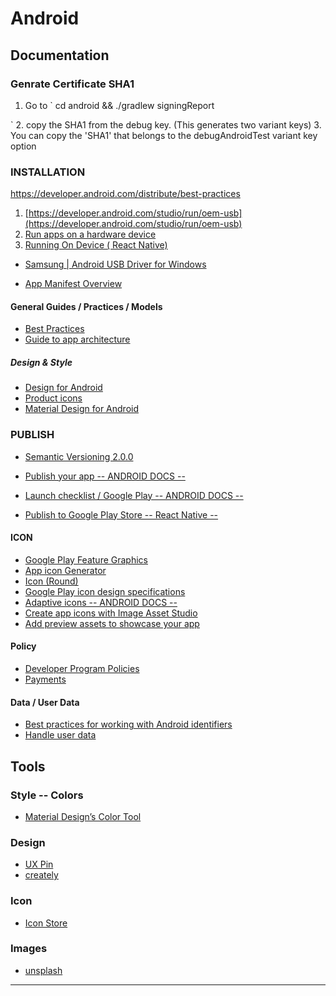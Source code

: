 Android
=======================


Documentation
--------------

### Genrate Certificate SHA1

1. Go to
`
cd android && ./gradlew signingReport

`
2. copy the SHA1 from the debug key. (This generates two variant keys)
3. You can copy the 'SHA1' that belongs to the debugAndroidTest variant key option


### INSTALLATION
https://developer.android.com/distribute/best-practices
1. [https://developer.android.com/studio/run/oem-usb](https://developer.android.com/studio/run/oem-usb)
2. [Run apps on a hardware device](https://developer.android.com/studio/run/device#setting-up)
3. [Running On Device ( React Native)](https://reactnative.dev/docs/running-on-device)

- [Samsung | Android USB Driver for Windows](https://developer.samsung.com/mobile/android-usb-driver.html)


- [App Manifest Overview](https://developer.android.com/guide/topics/manifest/manifest-intro)


#### General Guides / Practices / Models

- [Best Practices](https://developer.android.com/distribute/best-practices)
- [Guide to app architecture](https://developer.android.com/jetpack/guide)


##### Design & Style

- [Design for Android](https://developer.android.com/design)
- [Product icons](https://material.io/design/iconography/product-icons.html#design-principles)
- [Material Design for Android](https://developer.android.com/guide/topics/ui/look-and-feel)


### PUBLISH

- [Semantic Versioning 2.0.0](https://semver.org)

- [Publish your app  -- ANDROID DOCS --](https://developer.android.com/studio/publish)
- [Launch checklist / Google Play  -- ANDROID DOCS --](https://developer.android.com/distribute/best-practices/launch/launch-checklist)
- [Publish to Google Play Store -- React Native -- ](https://reactnative.dev/docs/signed-apk-android)

#### ICON

- [Google Play Feature Graphics](https://hotpot.ai/templates/google-play-feature-graphic)
- [App icon Generator](https://appicon.co)
- [Icon (Round)](https://jgilfelt.github.io/AndroidAssetStudio/icons-launcher.html#foreground.space.trim=1&foreground.space.pad=0.5&foreColor=E8EAF6%2C0&crop=1&backgroundShape=circle&backColor=fff%2C100&effects=none&elevate=1)
- [Google Play icon design specifications](https://developer.android.com/google-play/resources/icon-design-specifications)
- [Adaptive icons -- ANDROID DOCS --](https://developer.android.com/guide/practices/ui_guidelines/icon_design_adaptive)
- [Create app icons with Image Asset Studio](https://developer.android.com/studio/write/image-asset-studio#create-adaptive)
- [Add preview assets to showcase your app](https://support.google.com/googleplay/android-developer/answer/9866151?visit_id=637636523234648422-1153986000&rd=1)


#### Policy

- [Developer Program Policies](https://play.google.com/about/developer-content-policy/)
- [Payments](https://support.google.com/googleplay/android-developer/answer/9858738)

#### Data / User Data

- [Best practices for working with Android identifiers](https://developer.android.com/training/articles/user-data-ids)
- [Handle user data](https://developer.android.com/training/articles/security-tips#UserData)

Tools
-----

### Style -- Colors

- [Material Design’s Color Tool](https://material.io/resources/color/#!/?view.left=1&view.right=0)

### Design 

- [UX Pin](https://www.uxpin.com/)
- [creately](https://creately.com)

### Icon

- [Icon Store](https://iconstore.co)

### Images

- [unsplash](https://unsplash.com/wallpapers/android/pixel)



-----------------------------------------------------------------------------------------------------